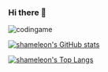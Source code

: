 ### Hi there 👋

![codingame](https://www.codingame.com/profile/eecc172724a1795985fdd230c13ec0e32605155)

<!--
**shameleon/shameleon** is a ✨ _special_ ✨ repository because its `README.md` (this file) appears on your GitHub profile.

Here are some ideas to get you started:

- 🔭 I’m currently working on ...
- 🌱 I’m currently learning ...
- 👯 I’m looking to collaborate on ...
- 🤔 I’m looking for help with ...
- 💬 Ask me about ...
- 📫 How to reach me: ...
- 😄 Pronouns: ...
- ⚡ Fun fact: ...
-->

[![shameleon's GitHub stats](https://github-readme-stats.vercel.app/api?username=shameleon&show_icons=true&theme=transparent)](https://github.com/shameleon/github-readme-stats)

[![shameleon's Top Langs](https://github-readme-stats.vercel.app/api/top-langs/?username=shameleon)](https://github.com/shameleon/github-readme-stats)
